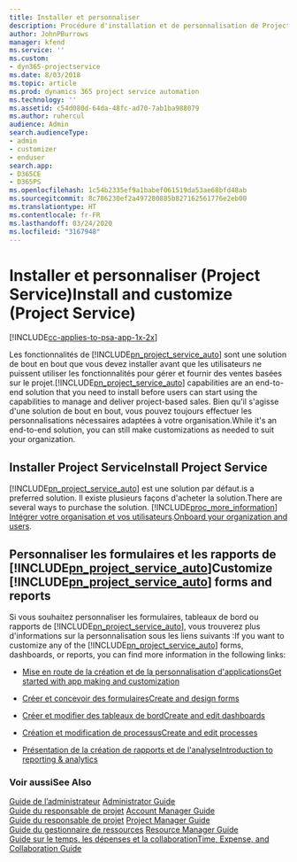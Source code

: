 ```yaml
---
title: Installer et personnaliser
description: Procédure d'installation et de personnalisation de Project Service
author: JohnPBurrows
manager: kfend
ms.service: ''
ms.custom:
- dyn365-projectservice
ms.date: 8/03/2018
ms.topic: article
ms.prod: dynamics 365 project service automation
ms.technology: ''
ms.assetid: c54d080d-64da-48fc-ad70-7ab1ba988079
ms.author: ruhercul
audience: Admin
search.audienceType:
- admin
- customizer
- enduser
search.app:
- D365CE
- D365PS
ms.openlocfilehash: 1c54b2335ef9a1babef061519da53ae68bfd48ab
ms.sourcegitcommit: 8c786230ef2a497280885b827162561776e2eb00
ms.translationtype: HT
ms.contentlocale: fr-FR
ms.lasthandoff: 03/24/2020
ms.locfileid: "3167948"
---
```

# <a name="install-and-customize-project-service"></a><span data-ttu-id="6813a-103">Installer et personnaliser (Project Service)</span><span class="sxs-lookup"><span data-stu-id="6813a-103">Install and customize (Project Service)</span></span>

[!INCLUDE[cc-applies-to-psa-app-1x-2x](../includes/cc-applies-to-psa-app-1x-2x.md)]

<span data-ttu-id="6813a-104">Les fonctionnalités de [!INCLUDE[pn_project_service_auto](../includes/pn-project-service-auto.md)] sont une solution de bout en bout que vous devez installer avant que les utilisateurs ne puissent utiliser les fonctionnalités pour gérer et fournir des ventes basées sur le projet.</span><span class="sxs-lookup"><span data-stu-id="6813a-104">[!INCLUDE[pn_project_service_auto](../includes/pn-project-service-auto.md)] capabilities are an end-to-end solution that you need to install before users can start using the capabilities to manage and deliver project-based sales.</span></span> <span data-ttu-id="6813a-105">Bien qu'il s'agisse d'une solution de bout en bout, vous pouvez toujours effectuer les personnalisations nécessaires adaptées à votre organisation.</span><span class="sxs-lookup"><span data-stu-id="6813a-105">While it's an end-to-end solution, you can still make customizations as needed to suit your organization.</span></span>  
<!-- TODO: I expect to find the information on how to get and install this here. Please find that and add it here. Same for Project Service.--> 
  
## <a name="install-project-service"></a><span data-ttu-id="6813a-106">Installer Project Service</span><span class="sxs-lookup"><span data-stu-id="6813a-106">Install Project Service</span></span>  
 [!INCLUDE[pn_project_service_auto](../includes/pn-project-service-auto.md)] <span data-ttu-id="6813a-107">est une solution par défaut.</span><span class="sxs-lookup"><span data-stu-id="6813a-107">is a preferred solution.</span></span> <span data-ttu-id="6813a-108">Il existe plusieurs façons d'acheter la solution.</span><span class="sxs-lookup"><span data-stu-id="6813a-108">There are several ways to purchase the solution.</span></span> [!INCLUDE[proc_more_information](../includes/proc-more-information.md)] <span data-ttu-id="6813a-109">[Intégrer votre organisation et vos utilisateurs](../admin/onboard-your-organization-and-users-to-dynamics-365-online.md).</span><span class="sxs-lookup"><span data-stu-id="6813a-109">[Onboard your organization and users](../admin/onboard-your-organization-and-users-to-dynamics-365-online.md).</span></span>  
  
## <a name="customize-pn_project_service_auto-forms-and-reports"></a><span data-ttu-id="6813a-110">Personnaliser les formulaires et les rapports de [!INCLUDE[pn_project_service_auto](../includes/pn-project-service-auto.md)]</span><span class="sxs-lookup"><span data-stu-id="6813a-110">Customize [!INCLUDE[pn_project_service_auto](../includes/pn-project-service-auto.md)] forms and reports</span></span>  
 <span data-ttu-id="6813a-111">Si vous souhaitez personnaliser les formulaires, tableaux de bord ou rapports de [!INCLUDE[pn_project_service_auto](../includes/pn-project-service-auto.md)], vous trouverez plus d'informations sur la personnalisation sous les liens suivants :</span><span class="sxs-lookup"><span data-stu-id="6813a-111">If you want to customize any of the [!INCLUDE[pn_project_service_auto](../includes/pn-project-service-auto.md)] forms, dashboards, or reports, you can find more information in the following links:</span></span>  
  
- [<span data-ttu-id="6813a-112">Mise en route de la création et de la personnalisation d'applications</span><span class="sxs-lookup"><span data-stu-id="6813a-112">Get started with app making and customization</span></span>](../customize/getting-started-customization.md)  
  
- [<span data-ttu-id="6813a-113">Créer et concevoir des formulaires</span><span class="sxs-lookup"><span data-stu-id="6813a-113">Create and design forms</span></span>](../customize/create-design-forms.md)  
  
- [<span data-ttu-id="6813a-114">Créer et modifier des tableaux de bord</span><span class="sxs-lookup"><span data-stu-id="6813a-114">Create and edit dashboards</span></span>](../customize/create-edit-dashboards.md)  
  
- [<span data-ttu-id="6813a-115">Création et modification de processus</span><span class="sxs-lookup"><span data-stu-id="6813a-115">Create and edit processes</span></span>](../customize/guide-staff-through-common-tasks-processes.md)  
  
- [<span data-ttu-id="6813a-116">Présentation de la création de rapports et de l'analyse</span><span class="sxs-lookup"><span data-stu-id="6813a-116">Introduction to reporting & analytics</span></span>](../analytics/reporting-analytics-with-dynamics-365.md)  
  
### <a name="see-also"></a><span data-ttu-id="6813a-117">Voir aussi</span><span class="sxs-lookup"><span data-stu-id="6813a-117">See Also</span></span>  
 <span data-ttu-id="6813a-118">[Guide de l’administrateur](../project-service/admin-guide.md) </span><span class="sxs-lookup"><span data-stu-id="6813a-118">[Administrator Guide](../project-service/admin-guide.md) </span></span>  
 <span data-ttu-id="6813a-119">[Guide du responsable de projet](../project-service/account-manager-guide.md) </span><span class="sxs-lookup"><span data-stu-id="6813a-119">[Account Manager Guide](../project-service/account-manager-guide.md) </span></span>  
 <span data-ttu-id="6813a-120">[Guide du responsable de projet](../project-service/project-manager-guide.md) </span><span class="sxs-lookup"><span data-stu-id="6813a-120">[Project Manager Guide](../project-service/project-manager-guide.md) </span></span>  
 <span data-ttu-id="6813a-121">[Guide du gestionnaire de ressources](../project-service/resource-manager-guide.md) </span><span class="sxs-lookup"><span data-stu-id="6813a-121">[Resource Manager Guide](../project-service/resource-manager-guide.md) </span></span>  
 [<span data-ttu-id="6813a-122">Guide sur le temps, les dépenses et la collaboration</span><span class="sxs-lookup"><span data-stu-id="6813a-122">Time, Expense, and Collaboration Guide</span></span>](../project-service/time-expense-collaboration-guide.md)
